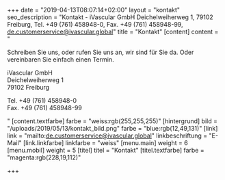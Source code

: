 +++
date = "2019-04-13T08:07:14+02:00"
layout = "kontakt"
seo_description = "Kontakt - iVascular GmbH Deichelweiherweg 1, 79102 Freiburg, Tel. +49 (761) 458948-0, Fax. +49 (761) 458948-99, de.customerservice@ivascular.global"
title = "Kontakt"
[content]
content = "<p>Schreiben Sie uns, oder rufen Sie uns an, wir sind für Sie da. Oder vereinbaren Sie einfach einen Termin.</p><p>iVascular GmbH<br>Deichelweiherweg 1<br>79102 Freiburg</p><p>Tel. +49 (761) 458948-0<br>Fax. +49 (761) 458948-99</p>"
[content.textfarbe]
farbe = "weiss:rgb(255,255,255)"
[hintergrund]
bild = "/uploads/2019/05/13/kontakt_bild.png"
farbe = "blue:rgb(12,49,131)"
[link]
link = "mailto:de.customerservice@ivascular.global"
linkbeschriftung = "E-Mail"
[link.linkfarbe]
linkfarbe = "weiss"
[menu.main]
weight = 6
[menu.mobil]
weight = 5
[titel]
titel = "Kontakt"
[titel.textfarbe]
farbe = "magenta:rgb(228,19,112)"

+++
